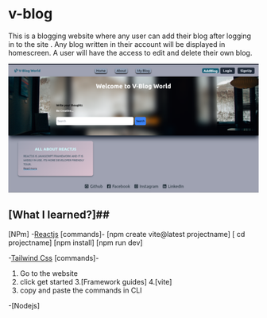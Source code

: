 # v-blog #

This is a blogging website where any user can add their blog after logging in  to the site . Any blog written in their account will be displayed in homescreen. A user will have the access to edit and delete their own blog.

![Screenshot](images/blogshot.png)

## [What I learned?]##
[NPm]
-[Reactjs](https://react.dev/)
 [commands]-
 [npm create vite@latest projectname]
 [ cd projectname]
  [npm install]
 [npm run dev]
 
-[Tailwind Css](https://tailwindcss.com/)
  [commands]-
  1. Go to the website
  2. click get started
  3.[Framework guides]
  4.[vite]
  5. copy and paste the commands in CLI
  
-[Nodejs]
